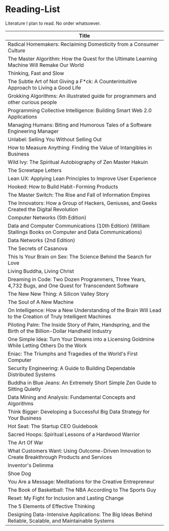 # Reading-List
Literature I plan to read. No order whatsoever.

|Title |
|------|
|Radical Homemakers: Reclaiming Domesticity from a Consumer Culture|
|The Master Algorithm: How the Quest for the Ultimate Learning Machine Will Remake Our World|
|Thinking, Fast and Slow|
|The Subtle Art of Not Giving a F*ck: A Counterintuitive Approach to Living a Good Life|
|Grokking Algorithms: An illustrated guide for programmers and other curious people|
|Programming Collective Intelligence: Building Smart Web 2.0 Applications|
|Managing Humans: Biting and Humorous Tales of a Software Engineering Manager|
|Unlabel: Selling You Without Selling Out|
|How to Measure Anything: Finding the Value of Intangibles in Business|
|Wild Ivy: The Spiritual Autobiography of Zen Master Hakuin|
|The Screwtape Letters|
|Lean UX: Applying Lean Principles to Improve User Experience|
|Hooked: How to Build Habit-Forming Products|
|The Master Switch: The Rise and Fall of Information Empires|
|The Innovators: How a Group of Hackers, Geniuses, and Geeks Created the Digital Revolution|
|Computer Networks (5th Edition)|
|Data and Computer Communications (10th Edition) (William Stallings Books on Computer and Data Communications​)|
|Data Networks (2nd Edition)|
|The Secrets of Casanova|
|This Is Your Brain on Sex: The Science Behind the Search for Love|
|Living Buddha, Living Christ|
|Dreaming in Code: Two Dozen Programmers, Three Years, 4,732 Bugs, and One Quest for Transcendent Software|
|The New New Thing: A Silicon Valley Story|
|The Soul of A New Machine|
|On Intelligence: How a New Understanding of the Brain Will Lead to the Creation of Truly Intelligent Machines|
|Piloting Palm: The Inside Story of Palm, Handspring, and the Birth of the Billion-Dollar Handheld Industry|
|One Simple Idea: Turn Your Dreams into a Licensing Goldmine While Letting Others Do the Work|
|Eniac: The Triumphs and Tragedies of the World's First Computer|
|Security Engineering: A Guide to Building Dependable Distributed Systems|
|Buddha in Blue Jeans: An Extremely Short Simple Zen Guide to Sitting Quietly|
|Data Mining and Analysis: Fundamental Concepts and Algorithms|
|Think Bigger: Developing a Successful Big Data Strategy for Your Business|
|Hot Seat: The Startup CEO Guidebook|
|Sacred Hoops: Spiritual Lessons of a Hardwood Warrior|
|The Art Of War|
|What Customers Want: Using Outcome-Driven Innovation to Create Breakthrough Products and Services|
|Inventor's Delimma|
|Shoe Dog|
|You Are a Message: Meditations for the Creative Entrepreneur|
|The Book of Basketball: The NBA According to The Sports Guy|
|Reset: My Fight for Inclusion and Lasting Change|
|The 5 Elements of Effective Thinking|
|Designing Data-Intensive Applications: The Big Ideas Behind Reliable, Scalable, and Maintainable Systems|
